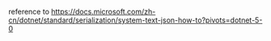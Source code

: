 reference to https://docs.microsoft.com/zh-cn/dotnet/standard/serialization/system-text-json-how-to?pivots=dotnet-5-0
